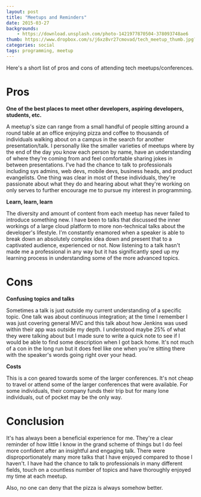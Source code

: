 ```yaml
---
layout: post
title: "Meetups and Reminders"
date: 2015-03-27
backgrounds:
    - https://download.unsplash.com/photo-1421977870504-378093748ae6
thumb: https://www.dropbox.com/s/j6xz8vr27cmovad/tech_meetup_thumb.jpg?dl=1
categories: social
tags: programming, meetup
---
```


Here's a short list of pros and cons of attending tech meetups/conferences.

# Pros
**One of the best places to meet other developers, aspiring developers, students, etc.**

A meetup's size can range from a small handful of people sitting around a round table at an office enjoying pizza
and coffee to thousands of individuals walking about on a campus in the search for another presentation/talk. I personally
like the smaller varieties of meetups where by the end of the day you know each person by name, have an understanding of
where they're coming from and feel comfortable sharing jokes in between presentations. I've had the chance to talk to
professionals including sys admins, web devs, mobile devs, business heads, and product evangelists. One thing was
clear in most of these individuals, they're passionate about what they do and hearing about what they're working on
only serves to further encourage me to pursue my interest in programming.

**Learn, learn, learn**

The diversity and amount of content from each meetup has never failed to introduce something new. I have been to talks
that discussed the inner workings of a large cloud platform to more non-technical talks about the developer's lifestyle.
I'm constantly enamored when a speaker is able to break down an absolutely complex idea down and present that to a captivated
audience, experienced or not. Now listening to a talk hasn't made me a professional in any way but it has
significantly sped up my learning process in understanding some of the more advanced topics.

# Cons
**Confusing topics and talks**

Sometimes a talk is just outside my current understanding of a specific topic. One talk was about continuous integration;
at the time I remember I was just covering general MVC and this talk about how Jenkins was used within their app was
outside my depth. I understood maybe 25% of what they were talking about but I made sure to write a quick note to see
if I would be able to find some description when I got back home. It's not much of a con in the long run but it does feel
like one when you're sitting there with the speaker's words going right over your head.

**Costs**

This is a con geared towards some of the larger conferences. It's not cheap to travel or attend some of the larger
conferences that were available. For some individuals, their company funds their trip but for many lone individuals,
out of pocket may be the only way.

# Conclusion

It's has always been a beneficial experience for me. They're a clear reminder of how little I know in the grand scheme of things
but I do feel more confident after an insightful and engaging talk. There were disproportionately many more talks that I have enjoyed
compared to those I haven't. I have had the chance to talk to professionals in many different fields, touch on a countless
number of topics and have thoroughly enjoyed my time at each meetup.

Also, no one can deny that the pizza is always somehow better.